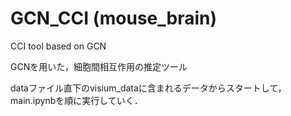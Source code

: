 # GCN_CCI (mouse_brain)
CCI tool based on GCN

GCNを用いた，細胞間相互作用の推定ツール

dataファイル直下のvisium_dataに含まれるデータからスタートして，main.ipynbを順に実行していく．